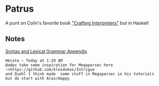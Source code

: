 # Patrus
A punt on Colin's favorite book ["Crafting Interpreters"](https://craftinginterpreters.com/contents.html) but in Haskell

## Notes

[Syntax and Lexical Grammar Appendix](https://craftinginterpreters.com/appendix-i.html)

```
Hécate — Today at 1:29 AM
@adpx take some inspiration for Megaparsec here ~>https://github.com/kleidukos/Intrigue
and Diehl I think made  some stuff in Megaparsec in his tutorials
but do start with Alex/Happy
```
